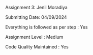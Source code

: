 Assignment 3: Jenil Moradiya

Submitting Date: 04/09/2024

Everything is followed as per step : Yes

Assignment Level : Medium

Code Quality Maintained : Yes
